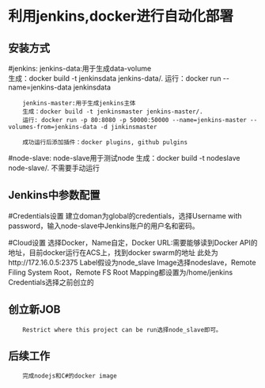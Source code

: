 利用jenkins,docker进行自动化部署
=================================

安装方式
------------


#jenkins:
        jenkins-data:用于生成data-volume  
        生成：docker build -t jenkinsdata jenkins-data/.
        运行：docker run --name=jenkins-data jenkinsdata

        jenkins-master:用于生成jenkins主体
        生成：docker build -t jenkinsmaster jenkins-master/.
        运行: docker run -p 80:8080 -p 50000:50000 --name=jenkins-master --volumes-from=jenkins-data -d jinkinsmaster

        成功运行后添加插件：docker plugins, github pulgins

#node-slave:
        node-slave用于测试node
        生成：docker build -t nodeslave node-slave/.
        不需要手动运行




Jenkins中参数配置
--------------
#Credentials设置
        建立doman为global的credentials，选择Username with password，输入node-slave中Jenkins账户的用户名和密码。

#Cloud设置
        选择Docker，Name自定，Docker URL:需要能够读到Docker API的地址，目前docker运行在ACS上，找到docker swarm的地址
        此处为http://172.16.0.5:2375
        Label假设为node_slave
        Image选择nodeslave，Remote Filing System Root，Remote FS Root Mapping都设置为/home/jenkins
        Credentials选择之前创立的




创立新JOB
----------------
        Restrict where this project can be run选择node_slave即可。


后续工作
--------------
        完成nodejs和C#的docker image
